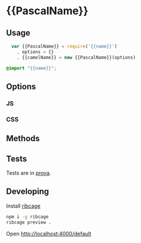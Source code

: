 # {{PascalName}}

## Usage
```js
  var {{PascalName}} = require('{{name}}')
    , options = {}
    , {{camelName}} = new {{PascalName}}(options)
```

```css
@import "{{name}}";
```

## Options

### JS

### CSS

## Methods

## Tests
Tests are in [prova](https://github.com/azer/prova).

## Developing
Install [ribcage](https://github.com/Techwraith/ribcage)

```sh
npm i -g ribcage
ribcage preview .
```

Open [http://localhost:4000/default](http://localhost:4000/default)

